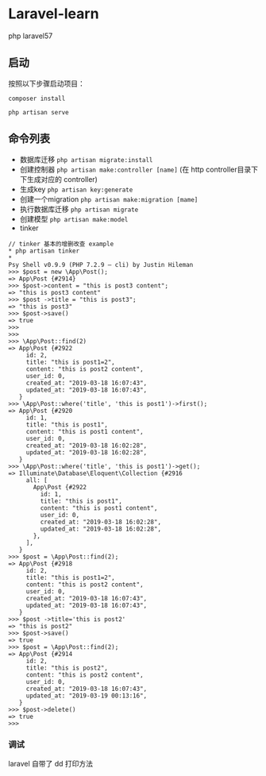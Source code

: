 # Laravel-learn
php laravel57 


## 启动

按照以下步骤启动项目：

`composer install`  

`php artisan serve`  


## 命令列表

* 数据库迁移 `php artisan migrate:install`
* 创建控制器 `php artisan make:controller [name]` (在 http controller目录下下生成对应的 controller)
* 生成key `php artisan key:generate`
* 创建一个migration `php artisan make:migration [mame]` 
* 执行数据库迁移 `php artisan migrate`
* 创建模型 `php artisan make:model` 
* tinker 

```
// tinker 基本的增删改查 example
* php artisan tinker
* 
Psy Shell v0.9.9 (PHP 7.2.9 — cli) by Justin Hileman
>>> $post = new \App\Post();
=> App\Post {#2914}
>>> $post->content = "this is post3 content";
=> "this is post3 content"
>>> $post ->title = "this is post3";
=> "this is post3"
>>> $post->save()
=> true
>>>
>>>
>>> \App\Post::find(2)
=> App\Post {#2922
     id: 2,
     title: "this is post1=2",
     content: "this is post2 content",
     user_id: 0,
     created_at: "2019-03-18 16:07:43",
     updated_at: "2019-03-18 16:07:43",
   }
>>> \App\Post::where('title', 'this is post1')->first();
=> App\Post {#2920
     id: 1,
     title: "this is post1",
     content: "this is post1 content",
     user_id: 0,
     created_at: "2019-03-18 16:02:28",
     updated_at: "2019-03-18 16:02:28",
   }
>>> \App\Post::where('title', 'this is post1')->get();
=> Illuminate\Database\Eloquent\Collection {#2916
     all: [
       App\Post {#2922
         id: 1,
         title: "this is post1",
         content: "this is post1 content",
         user_id: 0,
         created_at: "2019-03-18 16:02:28",
         updated_at: "2019-03-18 16:02:28",
       },
     ],
   }
>>> $post = \App\Post::find(2);
=> App\Post {#2918
     id: 2,
     title: "this is post1=2",
     content: "this is post2 content",
     user_id: 0,
     created_at: "2019-03-18 16:07:43",
     updated_at: "2019-03-18 16:07:43",
   }
>>> $post ->title='this is post2'
=> "this is post2"
>>> $post->save()
=> true
>>> $post = \App\Post::find(2);
=> App\Post {#2914
     id: 2,
     title: "this is post2",
     content: "this is post2 content",
     user_id: 0,
     created_at: "2019-03-18 16:07:43",
     updated_at: "2019-03-19 00:13:16",
   }
>>> $post->delete()
=> true
>>>
```



### 调试

laravel 自带了 dd 打印方法